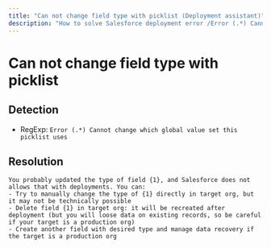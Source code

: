 ```yaml
---
title: "Can not change field type with picklist (Deployment assistant)"
description: "How to solve Salesforce deployment error /Error (.*) Cannot change which global value set this picklist uses/gm"
---
```

<!-- markdownlint-disable MD013 -->
# Can not change field type with picklist

## Detection

- RegExp: `Error (.*) Cannot change which global value set this picklist uses`

## Resolution

```shell
You probably updated the type of field {1}, and Salesforce does not allows that with deployments. You can:
- Try to manually change the type of {1} directly in target org, but it may not be technically possible
- Delete field {1} in target org: it will be recreated after deployment (but you will loose data on existing records, so be careful if your target is a production org)
- Create another field with desired type and manage data recovery if the target is a production org
```
